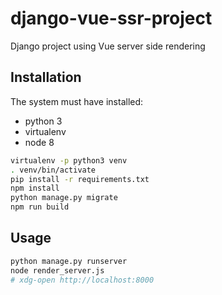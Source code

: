 # django-vue-ssr-project

Django project using Vue server side rendering


## Installation

The system must have installed:

* python 3
* virtualenv
* node 8

```sh
virtualenv -p python3 venv
. venv/bin/activate
pip install -r requirements.txt
npm install
python manage.py migrate
npm run build
```


## Usage

```sh
python manage.py runserver
node render_server.js
# xdg-open http://localhost:8000
```
